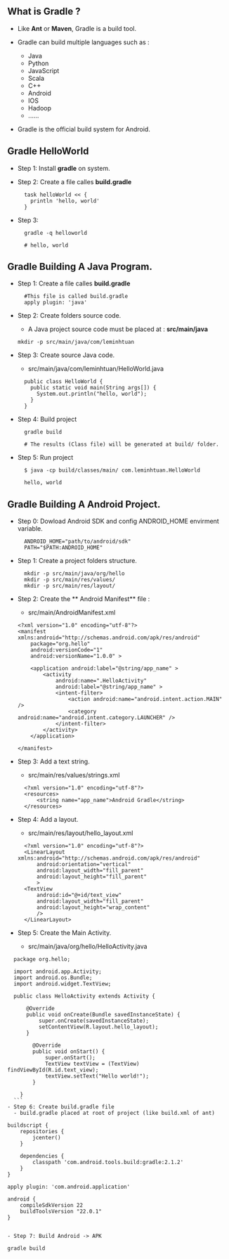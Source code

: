 ## What is **Gradle** ?

- Like **Ant** or **Maven**, Gradle is a build tool.
- Gradle can build multiple languages such as :
  - Java
  - Python
  - JavaScript
  - Scala
  - C++
  - Android
  - IOS
  - Hadoop
  - ......

- Gradle is the official build system for Android.

## Gradle HelloWorld

- Step 1: Install **gradle** on system.

- Step 2: Create  a file calles **build.gradle**
  ```
    task helloWorld << { 
      println 'hello, world'
    }
  ```
- Step 3:
  ```
    gradle -q helloworld
    
    # hello, world
  ```
  
## Gradle Building A Java Program.

- Step 1: Create  a file calles **build.gradle**
  ```
    #This file is called build.gradle
    apply plugin: 'java'
  ```
  
- Step 2: Create folders source code.
  - A Java project source code must be placed at : **src/main/java**

  ```
  mkdir -p src/main/java/com/leminhtuan
  ```

- Step 3: Create source Java code.

  - src/main/java/com/leminhtuan/HelloWorld.java

  ```
    public class HelloWorld {
      public static void main(String args[]) {
        System.out.println("hello, world"); 
      }
    }
  ```
  
- Step 4: Build project

  ```
    gradle build
    
    # The results (Class file) will be generated at build/ folder.
  ```
  
- Step 5: Run project
  ```
    $ java -cp build/classes/main/ com.leminhtuan.HelloWorld
    
    hello, world
  ```
  
## Gradle Building A Android Project.

  - Step 0: Dowload Android SDK and config ANDROID_HOME envirment variable.
    ```
      ANDROID_HOME="path/to/android/sdk"
      PATH="$PATH:ANDROID_HOME"
    ```
  
  - Step 1: Create a project folders structure.
    
    ```
      mkdir -p src/main/java/org/hello
      mkdir -p src/main/res/values/
      mkdir -p src/main/res/layout/
    ```
    
  - Step 2: Create the ** Android Manifest** file : 
    - src/main/AndroidManifest.xml

    ```
    <?xml version="1.0" encoding="utf-8"?>
    <manifest xmlns:android="http://schemas.android.com/apk/res/android"
        package="org.hello"
        android:versionCode="1"
        android:versionName="1.0.0" >
    
        <application android:label="@string/app_name" >
            <activity
                android:name=".HelloActivity"
                android:label="@string/app_name" >
                <intent-filter>
                    <action android:name="android.intent.action.MAIN" />
                    <category android:name="android.intent.category.LAUNCHER" />
                </intent-filter>
            </activity>
        </application>
    
    </manifest>
    ```
    
  - Step 3: Add a text string.
    - src/main/res/values/strings.xml
    
    ```
      <?xml version="1.0" encoding="utf-8"?>
      <resources>
          <string name="app_name">Android Gradle</string>
      </resources>
    ```

  - Step 4: Add a layout.
    - src/main/res/layout/hello_layout.xml

    ```
      <?xml version="1.0" encoding="utf-8"?>
      <LinearLayout xmlns:android="http://schemas.android.com/apk/res/android"
          android:orientation="vertical"
          android:layout_width="fill_parent"
          android:layout_height="fill_parent"
          >
      <TextView
          android:id="@+id/text_view"
          android:layout_width="fill_parent"
          android:layout_height="wrap_content"
          />
      </LinearLayout>
    ```
  - Step 5: Create the Main Activity.
    - src/main/java/org/hello/HelloActivity.java

  ```
    package org.hello;
    
    import android.app.Activity;
    import android.os.Bundle;
    import android.widget.TextView;
    
    public class HelloActivity extends Activity {
    
        @Override
        public void onCreate(Bundle savedInstanceState) {
            super.onCreate(savedInstanceState);
            setContentView(R.layout.hello_layout);
        }
    
          @Override
          public void onStart() {
              super.onStart();
              TextView textView = (TextView) findViewById(R.id.text_view);
              textView.setText("Hello world!");
          }
      
      }
    ```
  - Step 6: Create build.gradle file
    - build.gradle placed at root of project (like build.xml of ant)
  
  ```
    buildscript {
        repositories {
            jcenter()
        }
    
        dependencies {
            classpath 'com.android.tools.build:gradle:2.1.2'
        }
    }
    
    apply plugin: 'com.android.application'
    
    android {
        compileSdkVersion 22
        buildToolsVersion "22.0.1"
    }
  ```
  
  - Step 7: Build Android -> APK
  ```
    gradle build
  ```

